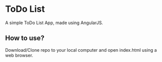 ToDo List
=========

A simple ToDo List App, made using AngularJS.

How to use?
-----------

Download/Clone repo to your local computer and open index.html using a web browser.
